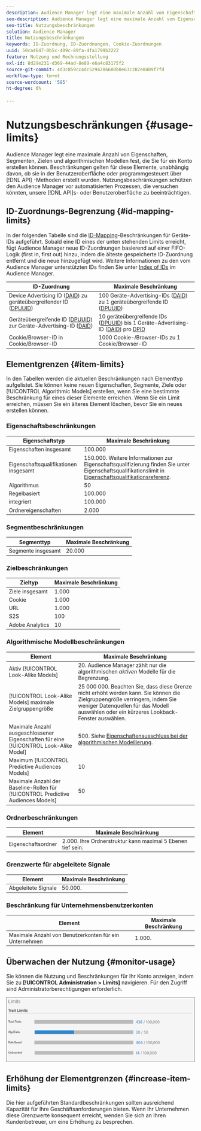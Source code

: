 ```yaml
---
description: Audience Manager legt eine maximale Anzahl von Eigenschaften, Segmenten, Zielen und algorithmischen Modellen fest, die Sie für ein Konto erstellen können. Beschränkungen gelten für diese Elemente, unabhängig davon, ob sie in der Benutzeroberfläche oder programmgesteuert über API-Methoden erstellt wurden. Nutzungsbeschränkungen schützen den Audience Manager vor automatisierten Prozessen, die unsere APIs oder die Benutzeroberfläche beeinträchtigen könnten.
seo-description: Audience Manager legt eine maximale Anzahl von Eigenschaften, Segmenten, Zielen und algorithmischen Modellen fest, die Sie für ein Konto erstellen können. Beschränkungen gelten für diese Elemente, unabhängig davon, ob sie in der Benutzeroberfläche oder programmgesteuert über API-Methoden erstellt wurden. Nutzungsbeschränkungen schützen den Audience Manager vor automatisierten Prozessen, die unsere APIs oder die Benutzeroberfläche beeinträchtigen könnten.
seo-title: Nutzungsbeschränkungen
solution: Audience Manager
title: Nutzungsbeschränkungen
keywords: ID-Zuordnung, ID-Zuordnungen, Cookie-Zuordnungen
uuid: 50ca4647-0b5c-409c-89fa-4fa1799b3222
feature: Nutzung und Rechnungsstellung
exl-id: 8d29e231-d369-44ad-8e89-e6a4c83175f2
source-git-commit: 4d3c859cc4dc5294286680b0e63c287e0409f7fd
workflow-type: tm+mt
source-wordcount: '585'
ht-degree: 6%

---
```


# Nutzungsbeschränkungen {#usage-limits}

Audience Manager legt eine maximale Anzahl von Eigenschaften, Segmenten, Zielen und algorithmischen Modellen fest, die Sie für ein Konto erstellen können. Beschränkungen gelten für diese Elemente, unabhängig davon, ob sie in der Benutzeroberfläche oder programmgesteuert über [!DNL API] -Methoden erstellt wurden. Nutzungsbeschränkungen schützen den Audience Manager vor automatisierten Prozessen, die versuchen könnten, unsere [!DNL API]s- oder Benutzeroberfläche zu beeinträchtigen.

## ID-Zuordnungs-Begrenzung {#id-mapping-limits}

In der folgenden Tabelle sind die [ID-Mapping](../../integration/sending-audience-data/batch-data-transfer-explained/id-sync-http.md)-Beschränkungen für Geräte-IDs aufgeführt. Sobald eine ID eines der unten stehenden Limits erreicht, fügt Audience Manager neue ID-Zuordnungen basierend auf einer FIFO-Logik (first in, first out) hinzu, indem die älteste gespeicherte ID-Zuordnung entfernt und die neue hinzugefügt wird. Weitere Informationen zu den vom Audience Manager unterstützten IDs finden Sie unter [Index of IDs](../../reference/ids-in-aam.md) im Audience Manager.

| ID-Zuordnung | Maximale Beschränkung |
|-----------|-------------- |
| Device Advertising ID ([DAID](../../reference/ids-in-aam.md)) zu geräteübergreifender ID ([DPUUID](../../reference/ids-in-aam.md)) | 100 Geräte-Advertising-IDs ([DAID](../../reference/ids-in-aam.md)) zu 1 geräteübergreifende ID ([DPUUID](../../reference/ids-in-aam.md)) |
| Geräteübergreifende ID ([DPUUID](../../reference/ids-in-aam.md)) zur Geräte-Advertising-ID ([DAID](../../reference/ids-in-aam.md)) | 10 geräteübergreifende IDs ([DPUUID](../../reference/ids-in-aam.md)) bis 1 Geräte-Advertising-ID ([DAID](../../reference/ids-in-aam.md)) pro [DPID](../../reference/ids-in-aam.md) |
| Cookie/Browser-ID in Cookie/Browser-ID | 1000 Cookie-/Browser-IDs zu 1 Cookie/Browser-ID |

## Elementgrenzen {#item-limits}

In den Tabellen werden die aktuellen Beschränkungen nach Elementtyp aufgelistet. Sie können keine neuen Eigenschaften, Segmente, Ziele oder [!UICONTROL Algorithmic Models] erstellen, wenn Sie eine bestimmte Beschränkung für eines dieser Elemente erreichen. Wenn Sie ein Limit erreichen, müssen Sie ein älteres Element löschen, bevor Sie ein neues erstellen können.

### Eigenschaftsbeschränkungen

| Eigenschaftstyp | Maximale Beschränkung |
| -------------------------- | ------------------------------------- |
| Eigenschaften insgesamt | 100.000 |
| Eigenschaftsqualifikationen insgesamt | 150.000. Weitere Informationen zur Eigenschaftsqualifizierung finden Sie unter Eigenschaftsqualifikationslimit in [Eigenschaftsqualifikationsreferenz](/help/using/features/traits/trait-and-segment-qualification-reference.md#trait-qualification-limit). |
| Algorithmus | 50 |
| Regelbasiert | 100.000 |
| integriert | 100.000 |
| Ordnereigenschaften | 2.000 |

### Segmentbeschränkungen

| Segmenttyp | Maximale Beschränkung |
| -------------- | ------------- |
| Segmente insgesamt | 20.000 |

### Zielbeschränkungen

| Zieltyp | Maximale Beschränkung |
| ------------------ | ------------- |
| Ziele insgesamt | 1.000 |
| Cookie | 1.000 |
| URL | 1.000 |
| S2S | 100 |
| Adobe Analytics | 10 |

### Algorithmische Modellbeschränkungen

| Element | Maximale Beschränkung |
| -------- | ----- |
| Aktiv [!UICONTROL Look-Alike Models] | 20. Audience Manager zählt nur die algorithmischen *aktiven* Modelle für die Begrenzung. |
| [!UICONTROL Look-Alike Models] maximale Zielgruppengröße | 25 000 000.  Beachten Sie, dass diese Grenze nicht erhöht werden kann. Sie können die Zielgruppengröße verringern, indem Sie weniger Datenquellen für das Modell auswählen oder ein kürzeres Lookback-Fenster auswählen. |
| Maximale Anzahl ausgeschlossener Eigenschaften für eine [!UICONTROL Look-Alike Model] | 500. Siehe [Eigenschaftenausschluss bei der algorithmischen Modellierung](/help/using/features/algorithmic-models/trait-exclusion-algo-models.md). |
| Maximum [!UICONTROL Predictive Audiences Models] | 10 |
| Maximale Anzahl der Baseline-Rollen für [!UICONTROL Predictive Audiences Models] | 50 |

### Ordnerbeschränkungen

| Element | Maximale Beschränkung |
| ------------- | ------------------ |
| Eigenschaftsordner | 2.000.  Ihre Ordnerstruktur kann maximal 5 Ebenen tief sein. |

### Grenzwerte für abgeleitete Signale

| Element | Maximale Beschränkung |
| --------------- | ------------- |
| Abgeleitete Signale | 50.000. |

### Beschränkung für Unternehmensbenutzerkonten

| Element | Maximale Beschränkung |
| ----------- | ------------- |
| Maximale Anzahl von Benutzerkonten für ein Unternehmen | 1.000. |

## Überwachen der Nutzung {#monitor-usage}

Sie können die Nutzung und Beschränkungen für Ihr Konto anzeigen, indem Sie zu **[!UICONTROL Administration > Limits]** navigieren. Für den Zugriff sind Administratorberechtigungen erforderlich.

![Nutzungsbeschränkungen Bild](assets/usage-limits.png)

## Erhöhung der Elementgrenzen {#increase-item-limits}

Die hier aufgeführten Standardbeschränkungen sollten ausreichend Kapazität für Ihre Geschäftsanforderungen bieten. Wenn Ihr Unternehmen diese Grenzwerte konsequent erreicht, wenden Sie sich an Ihren Kundenbetreuer, um eine Erhöhung zu besprechen.
